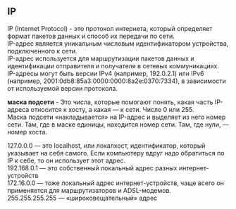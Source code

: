 <h2>IP</h2>  
  
IP (Internet Protocol) - это протокол интернета, который определяет формат пакетов данных и способ их передачи по сети.  
IP-адрес является уникальным числовым идентификатором устройства, подключенного к сети.  
IP-адрес используется для маршрутизации пакетов данных и идентификации отправителя и получателя в сетевых коммуникациях.  
IP-адресы могут быть версии IPv4 (например, 192.0.2.1) или IPv6 (например, 2001:0db8:85a3:0000:0000:8a2e:0370:7334), в зависимости от используемой версии протокола.
  
**маска подсети** - Это числа, которые помогают понять, какая часть IP-адреса относится к хосту, а какая — к сети. Число 0 или 255.   
Маска подсети «накладывается» на IP-адрес и выделяет из него номер сети. Там, где в маске единицы, находится номер сети. Там, где нули, — номер хоста.

  127.0.0.0 — это localhost, или локалхост, идентификатор, который указывает на себя самого. Если компьютеру вдруг надо обратиться по IP к себе, то он использует этот адрес.  
  192.168.0.1 — это собственный локальный адрес разных интернет-устройств  
  172.16.0.0 — тоже локальный адрес интернет-устройств, чаще всего он применяется для маршрутизаторов и ADSL-модемов.  
  255.255.255.255 — «широковещательный» адрес  
  
    
